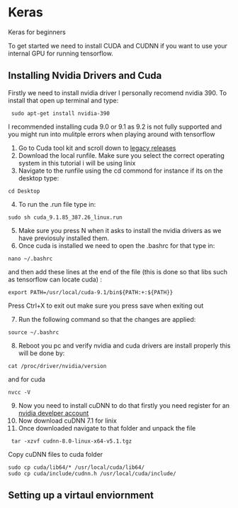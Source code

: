 # Keras
Keras for beginners

To get started we need to install CUDA and CUDNN if you want to use your internal GPU for running tensorflow.


## Installing Nvidia Drivers and Cuda
Firstly we need to install nvidia driver I personally recomend nvidia 390. To install that open up terminal and type:

```
 sudo apt-get install nvidia-390
```

I recommended installing cuda 9.0 or 9.1 as 9.2 is not fully supported and you might run into mulitple errors when playing around with tensorflow

1. Go to Cuda tool kit and scroll down to [legacy releases](https://developer.nvidia.com/cuda-toolkit-archive)
2. Download the local runfile. Make sure you select the correct operating system in this tutorial i will be using linix
3. Navigate to the runfile using the cd commond for instance if its on the desktop type:
```
cd Desktop
```
4. To run the .run file type in:
```
sudo sh cuda_9.1.85_387.26_linux.run 
```
5. Make sure you press N when it asks to install the nvidia drivers as we have previosuly installed them.
6. Once cuda is installed we need to open the .bashrc for that type in:
```
nano ~/.bashrc
```
and then add these lines at the end of the file (this is done so that libs such as tensorflow can locate cuda) :
```
export PATH=/usr/local/cuda-9.1/bin${PATH:+:${PATH}}
```
Press Ctrl+X to exit out make sure you press save when exiting out

7. Run the following command so that the changes are applied:
```
source ~/.bashrc
```
8. Reboot you pc and verify nvidia and cuda drivers are install properly this will be done by:
```
cat /proc/driver/nvidia/version
```
and for cuda
```
nvcc -V
```
9. Now you need to install cuDNN to do that firstly you need register for an [nvidia develper account](https://developer.nvidia.com/cudnn)
10. Now download cuDNN 7.1 for linix
11. Once downloaded navigate to that folder and unpack the file
```
 tar -xzvf cudnn-8.0-linux-x64-v5.1.tgz
 ```
 Copy cuDNN files to cuda folder
 ```
 sudo cp cuda/lib64/* /usr/local/cuda/lib64/
 sudo cp cuda/include/cudnn.h /usr/local/cuda/include/
 ```
## Setting up a virtaul enviornment 
